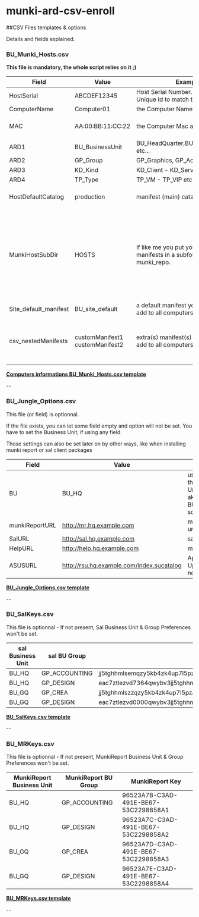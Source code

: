 # munki-ard-csv-enroll 

##CSV Files templates & options

Details and fields explained.

### BU_Munki_Hosts.csv

**This file is mandatory, the whole script relies on it ;)**

|Field|Value|Example|Comment|
|---|---|---|---|
|HostSerial|ABCDEF12345|Host Serial Number. This is the Unique Id to match the computer| Mandatory|
|ComputerName|Computer01|the Computer Name| Mandatory|
|MAC|AA:00:BB:11:CC:22|the Computer Mac address | Only if you plan to use it as Client_id|
|ARD1|BU_BusinessUnit| BU_HeadQuarter,BU_GeneralQuarter, etc... |
|ARD2|GP_Group|GP_Graphics, GP_Accounting, etc ...|
|ARD3|KD_Kind|KD_Client - KD_Server, etc...|
|ARD4|TP_Type|TP_VM - TP_VIP etc....|
|HostDefaultCatalog|production|manifest (main) catalog|string for now, array to come|
|MunkiHostSubDir|HOSTS|If like me you put your hosts manifests in a subfolder in the munki_repo.| if set, manifest file will be uploaded in the manifets subdirectory. If not set manifest file will be uploaded in manifests directory.|
|Site_default_manifest|BU_site_default|a default manifest you may want to add to all computers. |can be empty|
|csv_nestedManifests|customManifest1 customManifest2|extra(s) manifest(s) you may want to add to all computers. |can be empty. separator as to be set in script Options.|


[**Computers informations BU_Munki_Hosts.csv template**](enrolltothejungle/BU_Munki_Hosts.csv)

--

### BU_Jungle_Options.csv

This file (or field) is optionnal. 

If the file exists, you can let some field empty and option will not be set.
You have to set the Business Unit, if using any field.

Those settings can also be set later on by other ways, like when installing munki report or sal client packages

|Field|Value|Comment|
|---|---|---|
|BU|BU_HQ|used to match the Business Unit of the host aka BU_ARD_Choice script option 
|munkiReportURL|http://mr.hq.example.com| munki-report url
|SalURL|http://sal.hq.example.com|sal url
|HelpURL|http://help.hq.example.com|munki help url
|ASUSURL|http://rsu.hq.example.com/index.sucatalog|Apple Software Update - Pref not set in munki

[**BU_Jungle_Options.csv template**](enrolltothejungle/BU_Jungle_Options.csv)

--

### BU_SalKeys.csv

This file is optionnal - If not present, Sal Business Unit  & Group Preferences won't be set. 

|sal Business Unit|sal BU Group|sal Key|
|---|---|---|
|BU_HQ|GP_ACCOUNTING|jj5tghhmlsemqzy5kb4zk4up7l5pzaq7w4tlezvd73z9qfgkfgkfgdsudd5y3neiuop0mmyn5gnhark9n8lmx7|
|BU_HQ|GP_DESIGN|eac7ztlezvd7364qwybv3jj5tghhmlseorzy5kb4zk4up7l5pzaq7kukruop0mmyn5gnhark9n8lmx0|
|BU_GQ|GP_CREA|jj5tghhmlszzqzy5kb4zk4up7l5pzaq7w4tlezvd73z9qfgkfgkfgdsudd5y3neiuop0mmyn5gnhark9n8l100|
|BU_GQ|GP_DESIGN|eac7ztlezvd0000qwybv3jj5tghhmlseorzy5kb4zk4up7l5pzaq7kukruop0mmyn5gnhark9n8lmx8|

[**BU_SalKeys.csv template**](enrolltothejungle/BU_SalKeys.csv) 

--

### BU_MRKeys.csv

This file is optionnal - If not present, MunkiReport Business Unit  & Group Preferences won't be set.

|MunkiReport Business Unit| MunkiReport BU Group| MunkiReport Key|
|---|---|---|
|BU_HQ|GP_ACCOUNTING| 96523A7B-C3AD-491E-BE67-53C2298858A1|
|BU_HQ|GP_DESIGN| 96523A7C-C3AD-491E-BE67-53C2298858A2 |
|BU_GQ|GP_CREA| 96523A7D-C3AD-491E-BE67-53C2298858A3 |
|BU_GQ|GP_DESIGN| 96523A7E-C3AD-491E-BE67-53C2298858A4 |

**[BU_MRKeys.csv template](enrolltothejungle/BU_MRKeys.csv)** 

--




